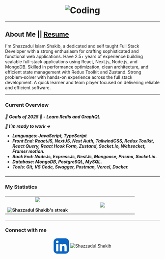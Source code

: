 <h1 width="100%" align="center" ><img align="center" alt="Coding" width="450" src="https://repository-images.githubusercontent.com/588181932/e36ec678-7984-4cdd-8e4c-a3932772ff8e"></h1>

---

## About Me || [Resume](https://drive.google.com/file/d/1eV34o00ZI29mAzzTgGbJm1tpv0MJ2gsq/view)

<p>I'm Shazzadul Islam Shakib, a dedicated and self taught Full Stack Developer with a strong enthusiasm for crafting sophisticated and functional web applications. Have 2.5+ years of experience building scalable full-stack applications using React, Next.js, Node.js, and MongoDB. Skilled in performance optimization, clean architecture, and efficient state management with Redux Toolkit and Zustand. Strong problem-solver with hands-on experience across the full stack development. A quick learner and team player focused on delivering reliable and efficient software.</p>

---

### Current Overview
<h5>
   <p><strong>🥅 Goals of 2025 🥅</strong> - <strong>Learn Redis and GraphQL </strong></p>
   <p><strong>💼 I’m ready to work -></strong></p>
   <ul>
     <li><strong>Languages:</strong> JavaScript, TypeScript</li>
     <li><strong>Front End:</strong> ReactJS, NextJS, Next Auth, TailwindCSS, Redux Toolkit, React Query, React Hook Form, Zustand, Socket.io, Websocket, Framer motion.</li>
     <li><strong>Back End:</strong> NodeJs, ExpressJs, NestJs, Mongoose, Prisma, Socket.io.</li>
     <li><strong>Database:</strong> MongoDB, PostgreSQL, MySQL.</li>
     <li><strong>Tools:</strong> Git, VS Code, Swagger, Postman, Vercel, Docker.</li>
   </ul>
</h5>

---

### My Statistics

<h4 align="center">
<table align="center" style="border:none;">
  <tr style="border:none;">
    <td width="50%" align="center">
      <img align="center" src="https://github-readme-stats.vercel.app/api?username=Shazzadul-Shakib&theme=dark&show_icons=true&count_private=true" />
      <br><br>
      <img title="🔥 Get streak stats for your profile at git.io/streak-stats" alt="Shazzadul Shakib's streak" src="https://github-readme-streak-stats.herokuapp.com/?user=Shazzadul-Shakib&theme=dark&hide_border=false" /> 
    </td>
    <td width="50%" align="center">
      <img align="center" src="https://github-readme-stats.anuraghazra1.vercel.app/api/top-langs/?username=Shazzadul-Shakib&theme=dark&hide_border=false&no-bg=true&no-frame=true&langs_count=10"/>
    </td>
  </tr>
</table>
</h4>

---

### Connect with me
<p align="center">
<a href="https://www.linkedin.com/in/shazzadul-islam-shakib" target="_blank"><img align="center" src="https://github.com/tandpfun/skill-icons/blob/main/icons/LinkedIn.svg" alt="shazzadul_shakib" height="50" width="50" /></a>
<a href="https://www.facebook.com/shazzadulislam.shakib.9" target="_blank"><img align="center" src="https://raw.githubusercontent.com/rahuldkjain/github-profile-readme-generator/master/src/images/icons/Social/facebook.svg" alt="Shazzadul Shakib" height="50" width="50" /></a>
</p>
